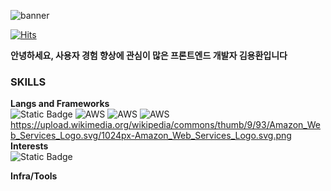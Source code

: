 ![banner](https://capsule-render.vercel.app/api?type=waving&height=300&color=auto&text=Hi,%20I'm%20yonghwan)

[![Hits](https://hits.seeyoufarm.com/api/count/incr/badge.svg?url=https%3A%2F%2Fgithub.com%2Fyonghwna%2Fhit-counter&count_bg=%2379C83D&title_bg=%23FF2D2D&icon=staffbase.svg&icon_color=%23FFFFFF&title=%EB%B0%A9%EB%AC%B8%EC%9E%90+%EC%88%98&edge_flat=true)](https://hits.seeyoufarm.com)

**안녕하세요, 사용자 경험 향상에 관심이 많은 프론트엔드 개발자 김용환입니다**

### SKILLS
**Langs and Frameworks**<br>
![Static Badge](https://img.shields.io/badge/React-ffffff?style=for-the-badge&logo=React&logoColor=61DAFB)
![AWS](https://path-to-your-svg-icon-file-in-repo.svg)
![AWS](https://img.shields.io/badge/AWS-orange?logo=amazon-aws&logoColor=white)
![AWS](https://img.shields.io/badge/AWS-%23FF9900.svg?style=for-the-badge&logo=amazon-aws&logoColor=white)
https://upload.wikimedia.org/wikipedia/commons/thumb/9/93/Amazon_Web_Services_Logo.svg/1024px-Amazon_Web_Services_Logo.svg.png
**Interests**<br>
![Static Badge](https://img.shields.io/badge/NestJS-e9e9e9?style=for-the-badge&logo=nestjs&logoColor=E0234E)


**Infra/Tools**
